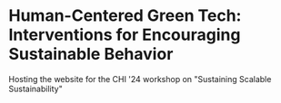 # Human-Centered Green Tech: Interventions for Encouraging Sustainable Behavior
Hosting the website for the CHI '24 workshop on "Sustaining Scalable Sustainability"
